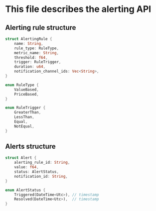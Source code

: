 # This file describes the alerting API

## Alerting rule structure

```rust
struct AlertingRule {
    name: String,
    rule_type: RuleType,
    metric_name: String,
    threshold: f64,
    trigger: RuleTrigger,
    duration: u64,
    notification_channel_ids: Vec<String>,
}

enum RuleType {
    ValueBased,
    PriceBased,
}

enum RuleTrigger {
    GreaterThan,
    LessThan,
    Equal,
    NotEqual,
}
```

## Alerts structure

```rust
struct Alert {
    alerting_rule_id: String,
    value: f64,
    status: AlertStatus,
    notification_id: String,
}

enum AlertStatus {
    Triggered(DateTime<Utc>), // timestamp
    Resolved(DateTime<Utc>),  // timestamp
}
```
